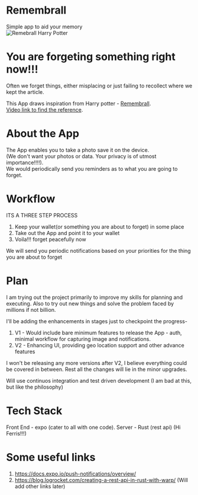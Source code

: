 # Remembrall
Simple app to aid your memory  
![Remebrall Harry Potter](https://static.wikia.nocookie.net/harrypotter/images/6/6c/Remembrall.gif/revision/latest/scale-to-width-down/245?cb=20140502010946)

<h1>You are forgeting something right now!!!</h1>

Often we forget things, either misplacing or just failing to recollect where we kept the article. 

This App draws inspiration from Harry potter - [Remembrall](https://harrypotter.fandom.com/wiki/Remembrall).   
[Video link to find the reference](https://www.youtube.com/watch?v=o4zbeBclAtU). 

# About the App
The App enables you to take a photo save it on the device.  
(We don't want your photos or data. Your privacy is of utmost importance!!!!).  
We would periodically send you reminders as to what you are going to forget.  

# Workflow
ITS A THREE STEP PROCESS
1. Keep your wallet(or something you are about to forget) in some place
2. Take out the App and point it to your wallet
3. Voila!!! forget peacefully now

We will send you periodic notifications based on your priorities for the thing you are about to forget

# Plan
I am trying out the project primarily to improve my skills for planning and executing. Also to try out new things and solve the problem faced by millions if not billion.  

I'll be adding the enhancements in stages just to checkpoint the progress-  
1. V1 - Would include bare minimum features to release the App - auth, minimal workflow for capturing image and notifications.
2. V2 - Enhancing UI, providing geo location support and other advance features

I won't be releasing any more versions after V2, I believe everything could be covered in between. 
Rest all the changes will lie in the minor upgrades.  

Will use continuos integration and test driven development (I am bad at this, but like the philosophy)

# Tech Stack
Front End - expo (cater to all with one code). 
Server - Rust (rest api) (Hi Ferris!!!)

# Some useful links
1. https://docs.expo.io/push-notifications/overview/
2. https://blog.logrocket.com/creating-a-rest-api-in-rust-with-warp/
(Will add other links later)
